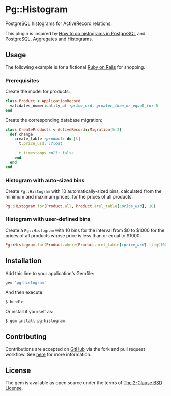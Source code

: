 # Pg::Histogram
PostgreSQL histograms for ActiveRecord relations.

This plugin is inspired by [How to do histograms in PostgreSQL](https://blog.faraday.io/how-to-do-histograms-in-postgresql/) and [PostgreSQL, Aggregates and Histograms](https://tapoueh.org/blog/2014/02/postgresql-aggregates-and-histograms/).

## Usage

The following example is for a fictional [Ruby on Rails](https://rubyonrails.org/) for shopping.

### Prerequisites

Create the model for products:

```ruby
class Product < ApplicationRecord
  validates_numericality_of :price_usd, greater_than_or_equal_to: 0
end
```

Create the corresponding database migration:

```ruby
class CreateProducts < ActiveRecord::Migration[5.2]
  def change
    create_table :products do |t|
      t.price_usd, :float

      t.timestamps null: false
    end
  end
end
```

### Histogram with auto-sized bins

Create `Pg::Histogram` with 10 automatically-sized bins, calculated from the minimum and maximum prices, for the prices of all products:

```ruby
Pg::Histogram.for(Product.all, Product.arel_table[:price_usd], 10)
```

### Histogram with user-defined bins

Create a `Pg::Histogram` with 10 bins for the interval from $0 to $1000 for the prices of all products whose price is less than or equal to $1000:

```ruby
Pg::Histogram.for(Product.where(Product.arel_table[:price_usd].lteq(1000)), Product.arel_table[:price_usd], 10, min: 0, max: 1000)
```

## Installation
Add this line to your application's Gemfile:

```ruby
gem 'pg-histogram'
```

And then execute:
```bash
$ bundle
```

Or install it yourself as:
```bash
$ gem install pg-histogram
```

## Contributing
Contributions are accepted on [GitHub](https://github.com/) via the fork and pull request workflow. See [here](https://help.github.com/articles/using-pull-requests/) for more information.

## License
The gem is available as open source under the terms of [The 2-Clause BSD License](https://opensource.org/licenses/BSD-2-Clause).
